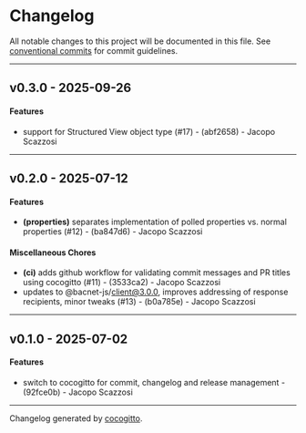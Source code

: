 # Changelog
All notable changes to this project will be documented in this file. See [conventional commits](https://www.conventionalcommits.org/) for commit guidelines.

- - -
## v0.3.0 - 2025-09-26
#### Features
- support for Structured View object type (#17) - (abf2658) - Jacopo Scazzosi

- - -

## v0.2.0 - 2025-07-12
#### Features
- **(properties)** separates implementation of polled properties vs. normal properties (#12) - (ba847d6) - Jacopo Scazzosi
#### Miscellaneous Chores
- **(ci)** adds github workflow for validating commit messages and PR titles using cocogitto (#11) - (3533ca2) - Jacopo Scazzosi
- updates to @bacnet-js/client@3.0.0, improves addressing of response recipients, minor tweaks (#13) - (b0a785e) - Jacopo Scazzosi

- - -

## v0.1.0 - 2025-07-02
#### Features
- switch to cocogitto for commit, changelog and release management - (92fce0b) - Jacopo Scazzosi

- - -

Changelog generated by [cocogitto](https://github.com/cocogitto/cocogitto).